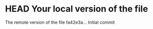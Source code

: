  HEAD
Your local version of the file
=======
The remote version of the file
 fa42e3a... Initial commit
